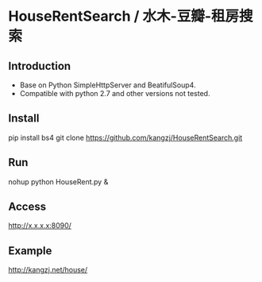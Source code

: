 # HouseRentSearch / 水木-豆瓣-租房搜索
## Introduction
* Base on Python SimpleHttpServer and BeatifulSoup4.
* Compatible with python 2.7 and other versions not tested.

## Install

pip install bs4
git clone https://github.com/kangzj/HouseRentSearch.git

## Run
nohup python HouseRent.py &

## Access
http://x.x.x.x:8090/

## Example
<http://kangzj.net/house/>
